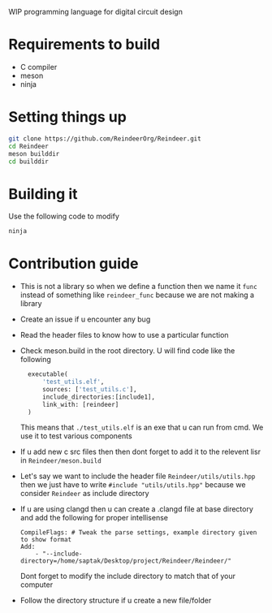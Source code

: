 WIP programming language for digital circuit design

# Requirements to build
- C compiler
- meson
- ninja

# Setting things up
```sh
git clone https://github.com/ReindeerOrg/Reindeer.git
cd Reindeer
meson builddir
cd builddir
```

# Building it
Use the following code to modify 
```sh
ninja
```

# Contribution guide
- This is not a library so when we define a function then we name it ``func`` instead of something like ``reindeer_func`` because we are not making a library
- Create an issue if u encounter any bug
- Read the header files to know how to use a particular function
- Check meson.build in the root directory. U will find code like the following
  ```python
    executable(
        'test_utils.elf',
        sources: ['test_utils.c'], 
        include_directories:[include1],
        link_with: [reindeer]
    )
    ```
    This means that ``./test_utils.elf`` is an exe that u can run from cmd. We use it to test various components

- If u add new c src files then then dont forget to add it to the relevent lisr in ``Reindeer/meson.build``
- Let's say we want to include the header file ``Reindeer/utils/utils.hpp`` then we just have to write ``#include "utils/utils.hpp"`` because we consider ``Reindeer`` as include directory
- If u are using clangd then u can create a .clangd file at base directory and add the following for proper intellisense
    ```
    CompileFlags: # Tweak the parse settings, example directory given to show format
    Add:
        - "--include-directory=/home/saptak/Desktop/project/Reindeer/Reindeer/"
    ```
    Dont forget to modify the include directory to match that of your computer 
- Follow the directory structure if u create a new file/folder